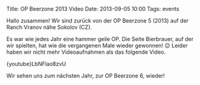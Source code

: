 Title: OP Beerzone 2013 Video
Date: 2013-09-05 10:00
Tags: events

Hallo zusammen! Wir sind zurück von der OP Beerzone 5 (2013) auf der Ranch Vranov nähe Sokolov (CZ).

Es war wie jedes Jahr eine hammer geile OP. Die Seite Bierbrauer, auf der wir spielten, hat wie die vergangenen Male wieder gewonnen! 😉 Leider haben wir nicht mehr Videoaufnahmen als das folgende Video.

{youtube}LbNFlao8zvU

Wir sehen uns zum nächsten Jahr, zur OP Beerzone 6, wieder!

